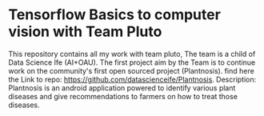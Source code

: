 # Tensorflow Basics to computer vision with Team Pluto
 This repository contains all my work with team pluto, The team is a child of Data Science Ife (AI+OAU). The first project aim by the Team is to continue work on the community's first open sourced project (Plantnosis). find here the Link to repo:  https://github.com/datascienceife/Plantnosis.  Description: Plantnosis is an android application powered to identify various plant diseases and give recommendations to farmers on how to treat those diseases. 
